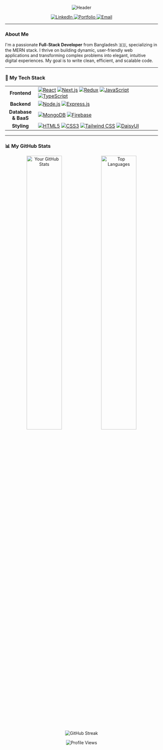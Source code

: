 <p align="center">
  <img src="https://capsule-render.vercel.app/api?type=waving&color=gradient&height=200&section=header&text=Hi%2C%20I'm%20Md%20Imran%20Hossen!&fontSize=70&fontAlignY=35" alt="Header" />
</p>

<div align="center">
  <a href="https://www.linkedin.com/in/dev-mdimranhossen/" target="_blank">
    <img src="https://img.shields.io/badge/LinkedIn-0077B5?style=for-the-badge&logo=linkedin&logoColor=white" alt="LinkedIn">
  </a>
  <a href="https://www.jiapixel.com" target="_blank">
    <img src="https://img.shields.io/badge/Portfolio-343434?style=for-the-badge&logo=dribbble&logoColor=white" alt="Portfolio">
  </a>
  <a href="mailto:mail.mdimranhossen@gmail.com">
    <img src="https://img.shields.io/badge/Email-D14836?style=for-the-badge&logo=gmail&logoColor=white" alt="Email">
  </a>
</div>

---

### About Me

I'm a passionate **Full-Stack Developer** from Bangladesh 🇧🇩, specializing in the MERN stack. I thrive on building dynamic, user-friendly web applications and transforming complex problems into elegant, intuitive digital experiences. My goal is to write clean, efficient, and scalable code.

---

### 🚀 My Tech Stack

<table width="100%">
  <tr>
    <td align="center" width="20%">
      <strong>Frontend</strong>
    </td>
    <td>
      <a href="https://reactjs.org/" target="_blank"><img src="https://img.shields.io/badge/React-20232A?style=for-the-badge&logo=react&logoColor=61DAFB" alt="React"></a>
      <a href="https://nextjs.org/" target="_blank"><img src="https://img.shields.io/badge/Next.js-000000?style=for-the-badge&logo=nextdotjs&logoColor=white" alt="Next.js"></a>
      <a href="https://redux.js.org/" target="_blank"><img src="https://img.shields.io/badge/Redux-593D88?style=for-the-badge&logo=redux&logoColor=white" alt="Redux"></a>
      <a href="https://www.javascript.com/" target="_blank"><img src="https://img.shields.io/badge/JavaScript-F7DF1E?style=for-the-badge&logo=javascript&logoColor=black" alt="JavaScript"></a>
      <a href="https://www.typescriptlang.org/" target="_blank"><img src="https://img.shields.io/badge/TypeScript-3178C6?style=for-the-badge&logo=typescript&logoColor=white" alt="TypeScript"></a>
    </td>
  </tr>
  <tr>
    <td align="center">
      <strong>Backend</strong>
    </td>
    <td>
      <a href="https://nodejs.org/" target="_blank"><img src="https://img.shields.io/badge/Node.js-339933?style=for-the-badge&logo=nodedotjs&logoColor=white" alt="Node.js"></a>
      <a href="https://expressjs.com/" target="_blank"><img src="https://img.shields.io/badge/Express.js-000000?style=for-the-badge&logo=express&logoColor=white" alt="Express.js"></a>
    </td>
  </tr>
  <tr>
    <td align="center">
      <strong>Database & BaaS</strong>
    </td>
    <td>
        <a href="https://www.mongodb.com/" target="_blank"><img src="https://img.shields.io/badge/MongoDB-4EA94B?style=for-the-badge&logo=mongodb&logoColor=white" alt="MongoDB"></a>
        <a href="https://firebase.google.com/" target="_blank"><img src="https://img.shields.io/badge/Firebase-FFCA28?style=for-the-badge&logo=firebase&logoColor=black" alt="Firebase"></a>
    </td>
  </tr>
  <tr>
    <td align="center">
      <strong>Styling</strong>
    </td>
    <td>
        <a href="https://developer.mozilla.org/en-US/docs/Web/HTML" target="_blank"><img src="https://img.shields.io/badge/HTML5-E34F26?style=for-the-badge&logo=html5&logoColor=white" alt="HTML5"></a>
        <a href="https://developer.mozilla.org/en-US/docs/Web/CSS" target="_blank"><img src="https://img.shields.io/badge/CSS3-1572B6?style=for-the-badge&logo=css3&logoColor=white" alt="CSS3"></a>
        <a href="https://tailwindcss.com/" target="_blank"><img src="https://img.shields.io/badge/Tailwind_CSS-38B2AC?style=for-the-badge&logo=tailwind-css&logoColor=white" alt="Tailwind CSS"></a>
        <a href="https://daisyui.com/" target="_blank"><img src="https://img.shields.io/badge/daisyUI-1ad1a5?style=for-the-badge&logo=daisyui&logoColor=white" alt="DaisyUI"></a>
    </td>
  </tr>
</table>

---

### 📊 My GitHub Stats

<p align="center">
  <img width="48%" src="https://github-readme-stats.vercel.app/api?username=JiaPixel&show_icons=true&theme=tokyonight&include_all_commits=true&count_private=true" alt="Your GitHub Stats" />
  <img width="48%" src="https://github-readme-stats.vercel.app/api/top-langs/?username=JiaPixel&layout=compact&langs_count=8&theme=tokyonight" alt="Top Languages" />
</p>

<p align="center">
  <img src="https://github-readme-streak-stats.herokuapp.com/?user=JiaPixel&theme=tokyonight" alt="GitHub Streak" />
</p>

<p align="center"> 
  <img src="https://komarev.com/ghpvc/?username=JiaPixel&label=Profile%20Views&color=blueviolet&style=flat-square" alt="Profile Views" /> 
</p>